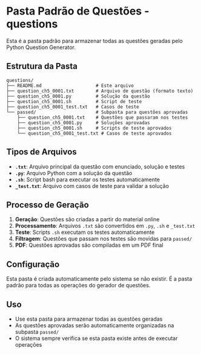 # Pasta Padrão de Questões - questions

Esta é a pasta padrão para armazenar todas as questões geradas pelo Python Question Generator.

## Estrutura da Pasta

```
questions/
├── README.md                    # Este arquivo
├── question_ch5_0001.txt        # Arquivo de questão (formato texto)
├── question_ch5_0001.py         # Solução da questão
├── question_ch5_0001.sh         # Script de teste
├── question_ch5_0001_test.txt   # Casos de teste
└── passed/                      # Subpasta para questões aprovadas
    ├── question_ch5_0001.txt    # Questões que passaram nos testes
    ├── question_ch5_0001.py     # Soluções aprovadas
    ├── question_ch5_0001.sh     # Scripts de teste aprovados
    └── question_ch5_0001_test.txt # Casos de teste aprovados
```

## Tipos de Arquivos

- **`.txt`**: Arquivo principal da questão com enunciado, solução e testes
- **`.py`**: Arquivo Python com a solução da questão
- **`.sh`**: Script bash para executar os testes automaticamente
- **`_test.txt`**: Arquivo com casos de teste para validar a solução

## Processo de Geração

1. **Geração**: Questões são criadas a partir do material online
2. **Processamento**: Arquivos `.txt` são convertidos em `.py`, `.sh` e `_test.txt`
3. **Teste**: Scripts `.sh` executam os testes automaticamente
4. **Filtragem**: Questões que passam nos testes são movidas para `passed/`
5. **PDF**: Questões aprovadas são compiladas em um PDF final

## Configuração

Esta pasta é criada automaticamente pelo sistema se não existir. É a pasta padrão para todas as operações do gerador de questões.

## Uso

- Use esta pasta para armazenar todas as questões geradas
- As questões aprovadas serão automaticamente organizadas na subpasta `passed/`
- O sistema sempre verifica se esta pasta existe antes de executar operações 